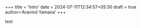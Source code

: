 +++
title = 'Intro'
date = 2024-07-11T12:34:57+05:30
draft = true
author='Aravind Yamana' 
+++

test